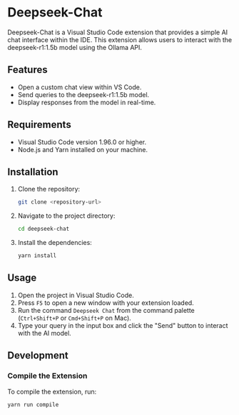 # Deepseek-Chat

Deepseek-Chat is a Visual Studio Code extension that provides a simple AI chat interface within the IDE. This extension allows users to interact with the deepseek-r1:1.5b model using the Ollama API.

## Features

- Open a custom chat view within VS Code.
- Send queries to the deepseek-r1:1.5b model.
- Display responses from the model in real-time.

## Requirements

- Visual Studio Code version 1.96.0 or higher.
- Node.js and Yarn installed on your machine.

## Installation

1. Clone the repository:
    ```sh
    git clone <repository-url>
    ```
2. Navigate to the project directory:
    ```sh
    cd deepseek-chat
    ```
3. Install the dependencies:
    ```sh
    yarn install
    ```

## Usage

1. Open the project in Visual Studio Code.
2. Press `F5` to open a new window with your extension loaded.
3. Run the command `Deepseek Chat` from the command palette (`Ctrl+Shift+P` or `Cmd+Shift+P` on Mac).
4. Type your query in the input box and click the "Send" button to interact with the AI model.

## Development

### Compile the Extension

To compile the extension, run:
```sh
yarn run compile
```
